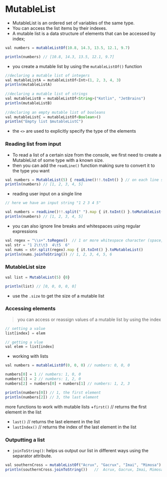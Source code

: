 # MutableList
+ MutableList is an ordered set of variables of the same type.
+ You can access the list items by their indexes.
+ A mutable list is a data structure of elements that can be accessed by index;
```js
val numbers = mutableListOf(10.8, 14.3, 13.5, 12.1, 9.7) 

println(numbers) // [10.8, 14.3, 13.5, 12.1, 9.7]
```
+ you create a mutable list by using the `mutableListOf()` function
```js 
//declaring a mutable list of integers
val mutableListA = mutableListOf<Int>(1, 2, 3, 4, 3)
println(mutableListA)
  
//declaring a mutable list of strings
val mutableListB = mutableListOf<String>("Kotlin", "JetBrains")
println(mutableListB)
  
//declaring an empty mutable list of booleans
val mutableListC = mutableListOf<Boolean>()
println("Empty list $mutableListC")
```
+ the `<>` are used to explicitly specify the type of the elements

### Reading list from input
+ To read a list of a certain size from the console, we first need to create a MutableList of some type with a known size.
+ then you can add the `readLine()` function making sure to convert it to the type you want
```js
val numbers = MutableList(5) { readLine()!!.toInt() } // on each line single numbers from 1 to 5
println(numbers) // [1, 2, 3, 4, 5]
```
+ reading user input on a single line
```js
// here we have an input string "1 2 3 4 5"

val numbers = readLine()!!.split(" ").map { it.toInt() }.toMutableList()
println(numbers) // [1, 2, 3, 4, 5]
```
+ you can also ignore line breaks and whitespaces using regular expressions
```js
val regex = "\\s+".toRegex()  // 1 or more whitespace character (space, tabs etc.)
val str = "1 2\t\t3  4\t5  6"
val nums = str.split(regex).map { it.toInt() }.toMutableList()
println(nums.joinToString()) // 1, 2, 3, 4, 5, 6
```

### MutableList size
```js
val list = MutableList(5) {0}

println(list) // [0, 0, 0, 0, 0]
```
+ use the `.size` to get the size of a mutable list

### Accessing elements
> you can access or reassign values of a mutable list by using the index
```js
// setting a value
list[index] = elem

// getting a vlue
val elem = list[index]
```
+ working with lists
```js
val numbers = mutableListOf(0, 0, 0) // numbers: 0, 0, 0

numbers[0] = 1 // numbers: 1, 0, 0
numbers[1] = 2 // numbers: 1, 2, 0
numbers[2] = numbers[0] + numbers[1] // numbers: 1, 2, 3

println(numbers[0]) // 1, the first element
println(numbers[2]) // 3, the last element
```
more functions to work with mutable lists
+`first()` // returns the first element in the list
+ `last()` // returns the last element in the list
+ `lastIndex()` // returns the index of the last element in the list

### Outputting a list
+ `joinToString()`: helps us output our list in different ways using the separator attribute.
```js
val southernCross = mutableListOf("Acrux", "Gacrux", "Imai", "Mimosa")
println(southernCross.joinToString())   //  Acrux, Gacrux, Imai, Mimosa
```
